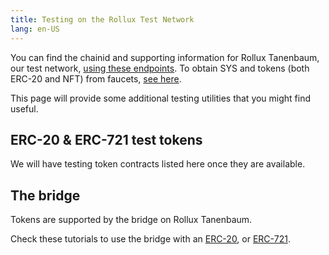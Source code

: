 ```yaml
---
title: Testing on the Rollux Test Network
lang: en-US
---
```


You can find the chainid and supporting information for Rollux Tanenbaum, our test network, [using these endpoints](../useful-tools/networks.md).
To obtain SYS and tokens (both ERC-20 and NFT) from faucets, [see here](../useful-tools/faucets.md).

This page will provide some additional testing utilities that you might find useful.


## ERC-20 & ERC-721 test tokens

We will have testing token contracts listed here once they are available.

<!---- This token is an implementation of ERC-20, with the addition of `faucet`, a function that mints for the caller 1000 tokens to facilitate testing.

Additionally, all Optimism networks have [WETH at address `0x4200000000000000000000000000000000000006`](https://help.optimism.io/hc/en-us/articles/4417948883611-What-is-ETH-WETH-How-do-they-interact-).

### Goerli ERC-20 testing contracts

| Address | Symbol | Decimals | 
| - | - | -: | 
| [`0x32307adfFE088e383AFAa721b06436aDaBA47DBE`](https://goerli-explorer.optimism.io/address/0x32307adfFE088e383AFAa721b06436aDaBA47DBE) | OUT-1 | 18 |
| [`0xb378ed8647d67b5db6fd41817fd7a0949627d87a`](https://goerli-explorer.optimism.io/address/0xb378eD8647D67b5dB6fD41817fd7a0949627D87a/) | OUT-2 | 18 |
| [`0x4e6597062c7dc988fbcfe77293d833bad770c19b`](https://goerli-explorer.optimism.io/address/0x4E6597062c7DC988FBcFE77293D833bAD770C19b) | OUT-3 | 18 |

--->

## The bridge

Tokens are supported by the bridge on Rollux Tanenbaum.

Check these tutorials to use the bridge with an [ERC-20](https://github.com/SYS-Labs/rollux-tutorial/tree/main/cross-dom-bridge-erc20), or [ERC-721](https://github.com/SYS-Labs/rollux-tutorial/tree/main/cross-dom-bridge-erc721).

<!--- ## ERC-721 tokens

We have an ERC-721 token on Optimism Goerli at address [`0x38abA480f2bA7A17bC01EE5E1AD64fCedd93EfE7`](https://goerli-explorer.optimism.io/address/0x38abA480f2bA7A17bC01EE5E1AD64fCedd93EfE7).
It is the OpenZeppelin ERC-721 token contract with the addition of `faucet`.
Just call the `faucet` function to get as many NFT tokens as you need.   --->
